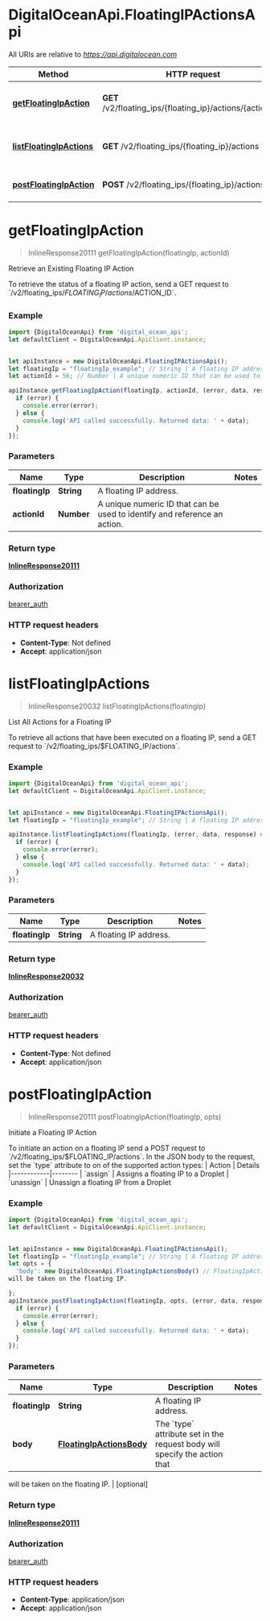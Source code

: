 # DigitalOceanApi.FloatingIPActionsApi

All URIs are relative to *https://api.digitalocean.com*

Method | HTTP request | Description
------------- | ------------- | -------------
[**getFloatingIpAction**](FloatingIPActionsApi.md#getFloatingIpAction) | **GET** /v2/floating_ips/{floating_ip}/actions/{action_id} | Retrieve an Existing Floating IP Action
[**listFloatingIpActions**](FloatingIPActionsApi.md#listFloatingIpActions) | **GET** /v2/floating_ips/{floating_ip}/actions | List All Actions for a Floating IP
[**postFloatingIpAction**](FloatingIPActionsApi.md#postFloatingIpAction) | **POST** /v2/floating_ips/{floating_ip}/actions | Initiate a Floating IP Action

<a name="getFloatingIpAction"></a>
# **getFloatingIpAction**
> InlineResponse20111 getFloatingIpAction(floatingIp, actionId)

Retrieve an Existing Floating IP Action

To retrieve the status of a floating IP action, send a GET request to &#x60;/v2/floating_ips/$FLOATING_IP/actions/$ACTION_ID&#x60;.

### Example
```javascript
import {DigitalOceanApi} from 'digital_ocean_api';
let defaultClient = DigitalOceanApi.ApiClient.instance;


let apiInstance = new DigitalOceanApi.FloatingIPActionsApi();
let floatingIp = "floatingIp_example"; // String | A floating IP address.
let actionId = 56; // Number | A unique numeric ID that can be used to identify and reference an action.

apiInstance.getFloatingIpAction(floatingIp, actionId, (error, data, response) => {
  if (error) {
    console.error(error);
  } else {
    console.log('API called successfully. Returned data: ' + data);
  }
});
```

### Parameters

Name | Type | Description  | Notes
------------- | ------------- | ------------- | -------------
 **floatingIp** | **String**| A floating IP address. | 
 **actionId** | **Number**| A unique numeric ID that can be used to identify and reference an action. | 

### Return type

[**InlineResponse20111**](InlineResponse20111.md)

### Authorization

[bearer_auth](../README.md#bearer_auth)

### HTTP request headers

 - **Content-Type**: Not defined
 - **Accept**: application/json

<a name="listFloatingIpActions"></a>
# **listFloatingIpActions**
> InlineResponse20032 listFloatingIpActions(floatingIp)

List All Actions for a Floating IP

To retrieve all actions that have been executed on a floating IP, send a GET request to &#x60;/v2/floating_ips/$FLOATING_IP/actions&#x60;.

### Example
```javascript
import {DigitalOceanApi} from 'digital_ocean_api';
let defaultClient = DigitalOceanApi.ApiClient.instance;


let apiInstance = new DigitalOceanApi.FloatingIPActionsApi();
let floatingIp = "floatingIp_example"; // String | A floating IP address.

apiInstance.listFloatingIpActions(floatingIp, (error, data, response) => {
  if (error) {
    console.error(error);
  } else {
    console.log('API called successfully. Returned data: ' + data);
  }
});
```

### Parameters

Name | Type | Description  | Notes
------------- | ------------- | ------------- | -------------
 **floatingIp** | **String**| A floating IP address. | 

### Return type

[**InlineResponse20032**](InlineResponse20032.md)

### Authorization

[bearer_auth](../README.md#bearer_auth)

### HTTP request headers

 - **Content-Type**: Not defined
 - **Accept**: application/json

<a name="postFloatingIpAction"></a>
# **postFloatingIpAction**
> InlineResponse20111 postFloatingIpAction(floatingIp, opts)

Initiate a Floating IP Action

To initiate an action on a floating IP send a POST request to &#x60;/v2/floating_ips/$FLOATING_IP/actions&#x60;. In the JSON body to the request, set the &#x60;type&#x60; attribute to on of the supported action types:  | Action     | Details |------------|-------- | &#x60;assign&#x60;   | Assigns a floating IP to a Droplet | &#x60;unassign&#x60; | Unassign a floating IP from a Droplet 

### Example
```javascript
import {DigitalOceanApi} from 'digital_ocean_api';
let defaultClient = DigitalOceanApi.ApiClient.instance;


let apiInstance = new DigitalOceanApi.FloatingIPActionsApi();
let floatingIp = "floatingIp_example"; // String | A floating IP address.
let opts = { 
  'body': new DigitalOceanApi.FloatingIpActionsBody() // FloatingIpActionsBody | The `type` attribute set in the request body will specify the action that
will be taken on the floating IP.

};
apiInstance.postFloatingIpAction(floatingIp, opts, (error, data, response) => {
  if (error) {
    console.error(error);
  } else {
    console.log('API called successfully. Returned data: ' + data);
  }
});
```

### Parameters

Name | Type | Description  | Notes
------------- | ------------- | ------------- | -------------
 **floatingIp** | **String**| A floating IP address. | 
 **body** | [**FloatingIpActionsBody**](FloatingIpActionsBody.md)| The &#x60;type&#x60; attribute set in the request body will specify the action that
will be taken on the floating IP.
 | [optional] 

### Return type

[**InlineResponse20111**](InlineResponse20111.md)

### Authorization

[bearer_auth](../README.md#bearer_auth)

### HTTP request headers

 - **Content-Type**: application/json
 - **Accept**: application/json

